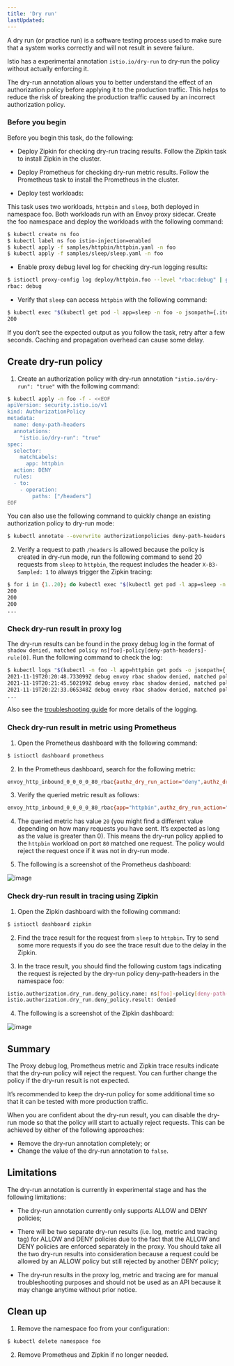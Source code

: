 ```yaml
---
title: 'Dry run'
lastUpdated: 
---
```


A dry run (or practice run) is a software testing process used to make sure that a system works correctly and will not result in severe failure.

Istio has a experimental annotation `istio.io/dry-run` to dry-run the policy without actually enforcing it.

The dry-run annotation allows you to better understand the effect of an authorization policy before applying it to the production traffic. This helps to reduce the risk of breaking the production traffic caused by an incorrect authorization policy.

### Before you begin

Before you begin this task, do the following:

- Deploy Zipkin for checking dry-run tracing results. Follow the Zipkin task to install Zipkin in the cluster.

- Deploy Prometheus for checking dry-run metric results. Follow the Prometheus task to install the Prometheus in the cluster.

- Deploy test workloads:

This task uses two workloads, `httpbin` and `sleep`, both deployed in namespace foo. Both workloads run with an Envoy proxy sidecar. Create the foo namespace and deploy the workloads with the following command:

```bash
$ kubectl create ns foo
$ kubectl label ns foo istio-injection=enabled
$ kubectl apply -f samples/httpbin/httpbin.yaml -n foo
$ kubectl apply -f samples/sleep/sleep.yaml -n foo
```

- Enable proxy debug level log for checking dry-run logging results:

```bash
$ istioctl proxy-config log deploy/httpbin.foo --level "rbac:debug" | grep rbac
rbac: debug
```

- Verify that `sleep` can access `httpbin` with the following command:

```bash
$ kubectl exec "$(kubectl get pod -l app=sleep -n foo -o jsonpath={.items..metadata.name})" -c sleep -n foo -- curl http://httpbin.foo:8000/ip -s -o /dev/null -w "%{http_code}\n"
200
```

If you don’t see the expected output as you follow the task, retry after a few seconds. Caching and propagation overhead can cause some delay.

## Create dry-run policy

1. Create an authorization policy with dry-run annotation `"istio.io/dry-run": "true"` with the following command:

```bash
$ kubectl apply -n foo -f - <<EOF
apiVersion: security.istio.io/v1
kind: AuthorizationPolicy
metadata:
  name: deny-path-headers
  annotations:
    "istio.io/dry-run": "true"
spec:
  selector:
    matchLabels:
      app: httpbin
  action: DENY
  rules:
  - to:
    - operation:
        paths: ["/headers"]
EOF
```

You can also use the following command to quickly change an existing authorization policy to dry-run mode:

```bash
$ kubectl annotate --overwrite authorizationpolicies deny-path-headers -n foo istio.io/dry-run='true'
```

2. Verify a request to path `/headers` is allowed because the policy is created in dry-run mode, run the following command to send 20 requests from `sleep` to `httpbin`, the request includes the header `X-B3-Sampled: 1` to always trigger the Zipkin tracing:

```bash
$ for i in {1..20}; do kubectl exec "$(kubectl get pod -l app=sleep -n foo -o jsonpath={.items..metadata.name})" -c sleep -n foo -- curl http://httpbin.foo:8000/headers -H "X-B3-Sampled: 1" -s -o /dev/null -w "%{http_code}\n"; done
200
200
200
...
```

### Check dry-run result in proxy log

The dry-run results can be found in the proxy debug log in the format of `shadow denied, matched policy ns[foo]-policy[deny-path-headers]-rule[0]`. Run the following command to check the log:

```bash
$ kubectl logs "$(kubectl -n foo -l app=httpbin get pods -o jsonpath={.items..metadata.name})" -c istio-proxy -n foo | grep "shadow denied"
2021-11-19T20:20:48.733099Z debug envoy rbac shadow denied, matched policy ns[foo]-policy[deny-path-headers]-rule[0]
2021-11-19T20:21:45.502199Z debug envoy rbac shadow denied, matched policy ns[foo]-policy[deny-path-headers]-rule[0]
2021-11-19T20:22:33.065348Z debug envoy rbac shadow denied, matched policy ns[foo]-policy[deny-path-headers]-rule[0]
...
```

Also see the [troubleshooting guide](https://istio.io/latest/docs/ops/common-problems/security-issues/#ensure-proxies-enforce-policies-correctly) for more details of the logging.

### Check dry-run result in metric using Prometheus

1. Open the Prometheus dashboard with the following command:

```bash
$ istioctl dashboard prometheus
```

2. In the Prometheus dashboard, search for the following metric:

```bash
envoy_http_inbound_0_0_0_0_80_rbac{authz_dry_run_action="deny",authz_dry_run_result="denied"}
```

3. Verify the queried metric result as follows:

```bash
envoy_http_inbound_0_0_0_0_80_rbac{app="httpbin",authz_dry_run_action="deny",authz_dry_run_result="denied",instance="10.44.1.11:15020",istio_io_rev="default",job="kubernetes-pods",kubernetes_namespace="foo",kubernetes_pod_name="httpbin-74fb669cc6-95qm8",pod_template_hash="74fb669cc6",security_istio_io_tlsMode="istio",service_istio_io_canonical_name="httpbin",service_istio_io_canonical_revision="v1",version="v1"}  20
```

4. The queried metric has value `20` (you might find a different value depending on how many requests you have sent. It’s expected as long as the value is greater than 0). This means the dry-run policy applied to the `httpbin` workload on port `80` matched one request. The policy would reject the request once if it was not in dry-run mode.

5. The following is a screenshot of the Prometheus dashboard:

![image](https://github.com/rlaisqls/TIL/assets/81006587/0656005b-de64-4648-973c-ed530c623251)

### Check dry-run result in tracing using Zipkin

1. Open the Zipkin dashboard with the following command:

```bash
$ istioctl dashboard zipkin
```

2. Find the trace result for the request from `sleep` to `httpbin`. Try to send some more requests if you do see the trace result due to the delay in the Zipkin.

3. In the trace result, you should find the following custom tags indicating the request is rejected by the dry-run policy deny-path-headers in the namespace foo:

```bash
istio.authorization.dry_run.deny_policy.name: ns[foo]-policy[deny-path-headers]-rule[0]
istio.authorization.dry_run.deny_policy.result: denied
```

4. The following is a screenshot of the Zipkin dashboard:

![image](https://github.com/rlaisqls/TIL/assets/81006587/98334483-1629-4590-bfaa-d38591ad4d4c)

## Summary

The Proxy debug log, Prometheus metric and Zipkin trace results indicate that the dry-run policy will reject the request. You can further change the policy if the dry-run result is not expected.

It’s recommended to keep the dry-run policy for some additional time so that it can be tested with more production traffic.

When you are confident about the dry-run result, you can disable the dry-run mode so that the policy will start to actually reject requests. This can be achieved by either of the following approaches:

- Remove the dry-run annotation completely; or
- Change the value of the dry-run annotation to `false`.

## Limitations

The dry-run annotation is currently in experimental stage and has the following limitations:

- The dry-run annotation currently only supports ALLOW and DENY policies;

- There will be two separate dry-run results (i.e. log, metric and tracing tag) for ALLOW and DENY policies due to the fact that the ALLOW and DENY policies are enforced separately in the proxy. You should take all the two dry-run results into consideration because a request could be allowed by an ALLOW policy but still rejected by another DENY policy;

- The dry-run results in the proxy log, metric and tracing are for manual troubleshooting purposes and should not be used as an API because it may change anytime without prior notice.

## Clean up

1. Remove the namespace foo from your configuration:

```bash
$ kubectl delete namespace foo
```

2. Remove Prometheus and Zipkin if no longer needed.

